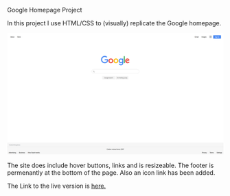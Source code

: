 Google Homepage Project

In this project I use HTML/CSS to (visually) replicate the Google homepage.

<img src="./resources/My-Google-Homepage-Screenshot1.png">

The site does include hover buttons, links and is resizeable.
The footer is permenantly at the bottom of the page.
Also an icon link has been added.

The Link to the live version is <a href="https://ravip14.github.io/google-homepage/">here.</a>




